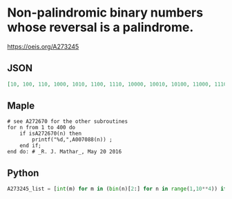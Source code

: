 # Non\-palindromic binary numbers whose reversal is a palindrome\.
https://oeis.org/A273245
## JSON
```JSON
[10, 100, 110, 1000, 1010, 1100, 1110, 10000, 10010, 10100, 11000, 11100, 11110, 100000, 100010, 100100, 101000, 101010, 110000, 110110, 111000, 111100, 111110, 1000000, 1000010, 1000100, 1001000, 1010000, 1010100, 1011010, 1100000, 1100110, 1101100, 1110000, 1111000, 1111100]
```
## Maple
```Maple
# see A272670 for the other subroutines
for n from 1 to 400 do
    if isA272670(n) then
        printf("%d,",A007088(n)) ;
    end if;
end do: # _R. J. Mathar_, May 20 2016
```
## Python
```Python
A273245_list = [int(m) for m in (bin(n)[2:] for n in range(1,10**4)) if m != m[::-1] and m.rstrip('0') == m[::-1].lstrip('0')] # _Chai Wah Wu_, May 21 2016
```
